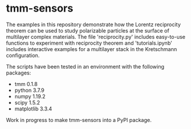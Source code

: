 # tmm-sensors
The examples in this repository demonstrate how the Lorentz reciprocity theorem can be used 
to study polarizable particles at the surface of multilayer complex materials. 
The file 'reciprocity.py' includes easy-to-use functions to experiment with 
reciprocity theorem and 'tutorials.ipynb' includes interactive examples for a
multilayer stack in the Kretschmann configuration. 

The scripts have been tested in an environment with the following packages:
* tmm 0.1.8
* python 3.7.9
* numpy 1.19.2 
* scipy 1.5.2
* matplotlib 3.3.4

Work in progress to make tmm-sensors into a PyPI package. 
